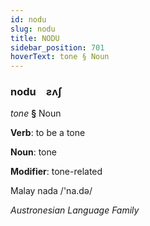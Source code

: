```yaml
---
id: nodu
slug: nodu
title: NODU
sidebar_position: 701
hoverText: tone § Noun
---
```


### nodu&emsp;<span kind="abugida">ƨʌʃ</span>

*tone* **§** Noun

**Verb**: to be a tone

**Noun**: tone

**Modifier**: tone-related

Malay nada /'na.də/

*Austronesian Language Family*